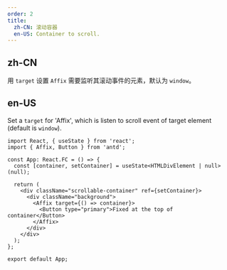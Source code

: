 ```yaml
---
order: 2
title:
  zh-CN: 滚动容器
  en-US: Container to scroll.
---
```


## zh-CN

用 `target` 设置 `Affix` 需要监听其滚动事件的元素，默认为 `window`。

## en-US

Set a `target` for 'Affix', which is listen to scroll event of target element (default is `window`).

```tsx
import React, { useState } from 'react';
import { Affix, Button } from 'antd';

const App: React.FC = () => {
  const [container, setContainer] = useState<HTMLDivElement | null>(null);

  return (
    <div className="scrollable-container" ref={setContainer}>
      <div className="background">
        <Affix target={() => container}>
          <Button type="primary">Fixed at the top of container</Button>
        </Affix>
      </div>
    </div>
  );
};

export default App;
```

<style>
#components-affix-demo-target .scrollable-container {
  height: 100px;
  overflow-y: scroll;
}
#components-affix-demo-target .background {
  padding-top: 60px;
  height: 300px;
  background-image: url('https://zos.alipayobjects.com/rmsportal/RmjwQiJorKyobvI.jpg');
}
</style>
